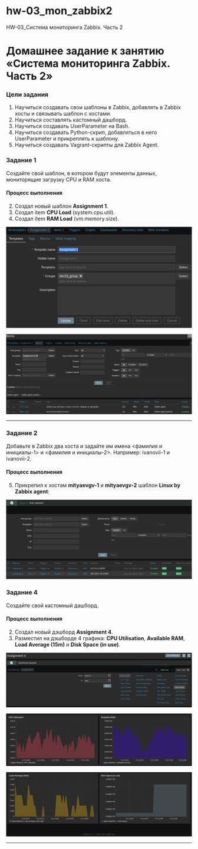 # hw-03_mon_zabbix2
HW-03_Система мониторинга Zabbix. Часть 2

# Домашнее задание к занятию «Система мониторинга Zabbix. Часть 2»

### Цели задания
1. Научитьcя создавать свои шаблоны в Zabbix, добавлять в Zabbix хосты и связывать шаблон с хостами.
2. Научиться составлять кастомный дашборд.
3. Научиться создавать UserParameter на Bash.
4. Научиться создавать Python-скрип, добавляться в него UserParameter и прикреплять к шаблону.
5. Научиться создавать Vagrant-скрипты для Zabbix Agent.

### Задание 1

Создайте свой шаблон, в котором будут элементы данных, мониторящие загрузку CPU и RAM хоста.

#### Процесс выполнения

2. Создал новый шаблон **Assignment 1**.
3. Создал item **CPU Load** (system.cpu.util).
4. Создал item **RAM Load** (vm.memory.size).

<kbd>![Шаблон Assignment 1](img/template_assigment1.png)</kbd>

<kbd>![Items Assignment 1](img/items_assignment1.png)</kbd>

---

### Задание 2

Добавьте в Zabbix два хоста и задайте им имена <фамилия и инициалы-1> и <фамилия и инициалы-2>. Например: ivanovii-1 и ivanovii-2.

#### Процесс выполнения

5. Прикрепил к хостам **mityaevgv-1** и **mityaevgv-2** шаблон **Linux by Zabbix agent**:

<kbd>![Список хостов](img/hosts.png)</kbd>

### Задание 4

Создайте свой кастомный дашборд.

#### Процесс выполнения
2. Создал новый дэшборд **Assignment 4**.
3. Разместил на дэшборде 4 графика: **CPU Utilisation**, **Available RAM**, **Load Average (15m)** и **Disk Space (in use)**.

<kbd>![Дэшборд Assignment 4_1](img/dashboard_assignment4_1.png)</kbd>

<kbd>![Дэшборд Assignment 4_2](img/dashboard_assignment4_2.png)</kbd>

<kbd>![Дэшборд Assignment 4_3](img/dashboard_assignment4_3.png)</kbd>

---


